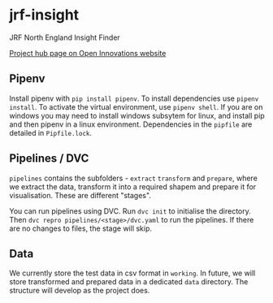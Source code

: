 # jrf-insight
JRF North England Insight Finder

[Project hub page on Open Innovations website](https://open-innovations.org/projects/jrf/north-insight-finder/)

## Pipenv 
Install pipenv with `pip install pipenv`. To install dependencies use `pipenv install`. To activate the virtual environment, use `pipenv shell`. If you are on windows you may need to install windows subsytem for linux, and install pip and then pipenv in a linux environment. Dependencies in the `pipfile` are detailed in `Pipfile.lock`.

## Pipelines / DVC
`pipelines` contains the subfolders - `extract` `transform` and `prepare`, where we extract the data, transform it into a required shapem and prepare it for visualisation. These are different "stages".

You can run pipelines using DVC. Run `dvc init` to initialise the directory. Then `dvc repro pipelines/<stage>/dvc.yaml` to run the pipelines. If there are no changes to files, the stage will skip.

## Data
We currently store the test data in csv format in `working`. In future, we will store transformed and prepared data in a dedicated `data` directory. The structure will develop as the project does.
